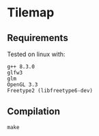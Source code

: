 # Tilemap

## Requirements

Tested on linux with:

	g++ 8.3.0
	glfw3
	glm
	OpenGL 3.3
	Freetype2 (libfreetype6-dev)

## Compilation

	make
